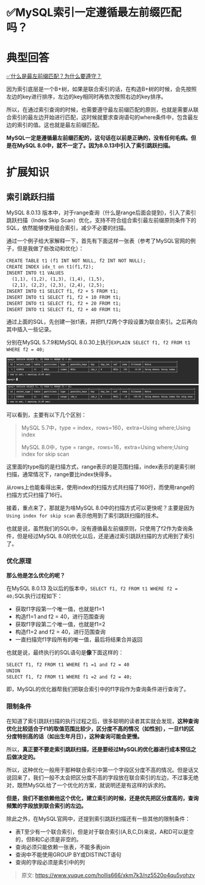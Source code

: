 # ✅MySQL索引一定遵循最左前缀匹配吗？

# 典型回答


[✅什么是最左前缀匹配？为什么要遵守？](https://www.yuque.com/hollis666/xkm7k3/cc9mglopp4nigg59)



因为索引底层是一个B+树，如果是联合索引的话，在构造B+树的时候，会先按照左边的key进行排序，左边的key相同时再依次按照右边的key排序。



所以，在通过索引查询的时候，也需要遵守最左前缀匹配的原则，也就是需要从联合索引的最左边开始进行匹配，这时候就要求查询语句的where条件中，包含最左边的索引的值。这也就是最左前缀匹配。



**MySQL一定是遵循最左前缀匹配的，这句话在以前是正确的，没有任何毛病。但是在MySQL 8.0中，就不一定了。因为8.0.13中引入了索引跳跃扫描。**



# 扩展知识


## 索引跳跃扫描


MySQL 8.0.13 版本中，对于range查询（什么是range后面会提到)，引入了索引跳跃扫描（Index Skip Scan）优化，支持不符合组合索引最左前缀原则条件下的SQL，依然能够使用组合索引，减少不必要的扫描。



通过一个例子给大家解释一下，首先有下面这样一张表（参考了MySQL官网的例子，但是我做了些改动和优化）：



```plain
CREATE TABLE t1 (f1 INT NOT NULL, f2 INT NOT NULL);
CREATE INDEX idx_t on t1(f1,f2);
INSERT INTO t1 VALUES
  (1,1), (1,2), (1,3), (1,4), (1,5),
  (2,1), (2,2), (2,3), (2,4), (2,5);
INSERT INTO t1 SELECT f1, f2 + 5 FROM t1;
INSERT INTO t1 SELECT f1, f2 + 10 FROM t1;
INSERT INTO t1 SELECT f1, f2 + 20 FROM t1;
INSERT INTO t1 SELECT f1, f2 + 40 FROM t1;
```



通过上面的SQL，先创建一张t1表，并把f1,f2两个字段设置为联合索引。之后再向其中插入一些记录。



分别在MySQL 5.7.9和MySQL 8.0.30上执行`EXPLAIN SELECT f1, f2 FROM t1 WHERE f2 = 40;`



![16701385370311.jpg](./img/3UD24ZXtxbKGEnv0/1726910410768-fbf9459c-a8f9-47d0-af62-d7b5b649b7e1-034608.jpeg)



可以看到，主要有以下几个区别：



> MySQL 5.7中，type = index，rows=160，extra=Using where;Using index
>
>  
>
> MySQL 8.0中，type = range，rows=16，extra=Using where;Using index for skip scan
>



这里面的type指的是扫描方式，range表示的是范围扫描，index表示的是索引树扫描，通常情况下，range要比index快得多。



从rows上也能看得出来，使用index的扫描方式共扫描了160行，而使用range的扫描方式只扫描了16行。



接着，重点来了，那就是为啥MySQL 8.0中的扫描方式可以更快呢？主要是因为`Using index for skip scan` 表示他用到了索引跳跃扫描的技术。



也就是说，虽然我们的SQL中，没有遵循最左前缀原则，只使用了f2作为查询条件，但是经过MySQL 8.0的优化以后，还是通过索引跳跃扫描的方式用到了索引了。



### 优化原理


**那么他是怎么优化的呢？**



在MySQL 8.0.13 及以后的版本中，`SELECT f1, f2 FROM t1 WHERE f2 = 40;`SQL执行过程如下：



+ 获取f1字段第一个唯一值，也就是f1=1
+ 构造f1=1 and f2 = 40，进行范围查询
+ 获取f1字段第二个唯一值，也就是f1=2
+ 构造f1=2 and f2 = 40，进行范围查询
+ 一直扫描完f1字段所有的唯一值，最后将结果合并返回



也就是说，最终执行的SQL语句是**像**下面这样的：



```plain
SELECT f1, f2 FROM t1 WHERE f1 =1 and f2 = 40
UNION
SELECT f1, f2 FROM t1 WHERE f1 =2 and f2 = 40;
```



即，MySQL的优化器帮我们把联合索引中的f1字段作为查询条件进行查询了。



### 限制条件


在知道了索引跳跃扫描的执行过程之后，很多聪明的读者其实就会发现，**这种查询优化比较适合于f1的取值范围比较少，区分度不高的情况（如性别），一旦f1的区分度特别高的话（如出生年月日），这种查询可能会更慢。**



所以，**真正要不要走索引跳跃扫描，还是要经过MySQL的优化器进行成本预估之后做决定的。**



所以，这种优化一般用于那种联合索引中第一个字段区分度不高的情况。但是话又说回来了，我们一般不太会把区分度不高的字段放在联合索引的左边，不过事无绝对，既然MySQL给了一个优化的方案，就说明还是有这样的诉求的。



**但是，我们不能依赖他这个优化，建立索引的时候，还是优先把区分度高的，查询频繁的字段放到联合索引的左边。**



除此之外，在MySQL官网中，还提到索引跳跃扫描还有一些其他的限制条件：



+ 表T至少有一个联合索引，但是对于联合索引(A,B,C,D)来说，A和D可以是空的，但B和C必须是非空的。
+ 查询必须只能依赖一张表，不能多表join
+ 查询中不能使用GROUP BY或DISTINCT语句
+ 查询的字段必须是索引中的列



> 原文: <https://www.yuque.com/hollis666/xkm7k3/nz5520o4qu5yohzv>